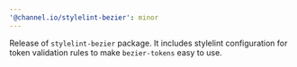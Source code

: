 ```yaml
---
'@channel.io/stylelint-bezier': minor
---
```


Release of `stylelint-bezier` package. It includes stylelint configuration for token validation rules to make `bezier-tokens` easy to use.

